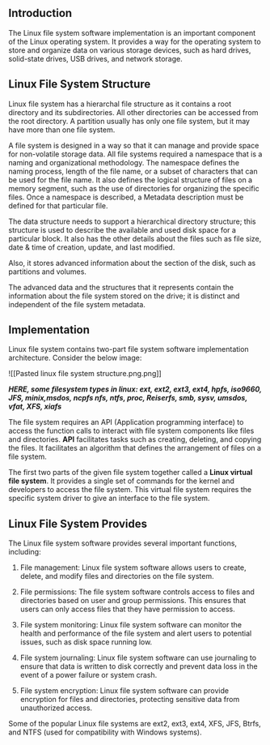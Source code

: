 ## Introduction

The Linux file system software implementation is an important component of the Linux operating system. It provides a way for the operating system to store and organize data on various storage devices, such as hard drives, solid-state drives, USB drives, and network storage.

## Linux File System Structure

Linux file system has a hierarchal file structure as it contains a root directory and its subdirectories. All other directories can be accessed from the root directory. A partition usually has only one file system, but it may have more than one file system.

A file system is designed in a way so that it can manage and provide space for non-volatile storage data. All file systems required a namespace that is a naming and organizational methodology. The namespace defines the naming process, length of the file name, or a subset of characters that can be used for the file name. It also defines the logical structure of files on a memory segment, such as the use of directories for organizing the specific files. Once a namespace is described, a Metadata description must be defined for that particular file.

The data structure needs to support a hierarchical directory structure; this structure is used to describe the available and used disk space for a particular block. It also has the other details about the files such as file size, date & time of creation, update, and last modified.

Also, it stores advanced information about the section of the disk, such as partitions and volumes.

The advanced data and the structures that it represents contain the information about the file system stored on the drive; it is distinct and independent of the file system metadata.

## Implementation

Linux file system contains two-part file system software implementation architecture. Consider the below image:

![[Pasted linux file system structure.png.png]]

*******HERE, some filesystem types in linux: ext, ext2, ext3, ext4, hpfs, iso9660, JFS, minix,msdos, ncpfs nfs, ntfs, proc, Reiserfs, smb, sysv, umsdos, vfat, XFS, xiafs*******

The file system requires an API (Application programming interface) to access the function calls to interact with file system components like files and directories. **API** facilitates tasks such as creating, deleting, and copying the files. It facilitates an algorithm that defines the arrangement of files on a file system.

The first two parts of the given file system together called a **Linux virtual file system**. It provides a single set of commands for the kernel and developers to access the file system. This virtual file system requires the specific system driver to give an interface to the file system.

## Linux File System Provides

The Linux file system software provides several important functions, including:

1.  File management: Linux file system software allows users to create, delete, and modify files and directories on the file system.
    
2.  File permissions: The file system software controls access to files and directories based on user and group permissions. This ensures that users can only access files that they have permission to access.
    
3.  File system monitoring: Linux file system software can monitor the health and performance of the file system and alert users to potential issues, such as disk space running low.
    
4.  File system journaling: Linux file system software can use journaling to ensure that data is written to disk correctly and prevent data loss in the event of a power failure or system crash.
    
5.  File system encryption: Linux file system software can provide encryption for files and directories, protecting sensitive data from unauthorized access.
    

Some of the popular Linux file systems are ext2, ext3, ext4, XFS, JFS, Btrfs, and NTFS (used for compatibility with Windows systems).